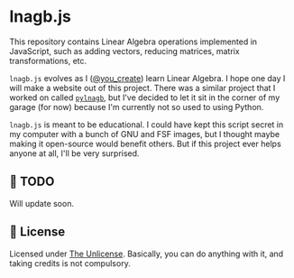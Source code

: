 lnagb.js
========

This repository contains Linear Algebra operations implemented in JavaScript,
such as adding vectors, reducing matrices, matrix transformations, etc.

`lnagb.js` evolves as I ([@you_create][gh yc]) learn Linear Algebra. I hope one
day I will make a website out of this project. There was a similar project that
I worked on called [`pylnagb`][gh pylnagb], but I've decided to let it sit in
the corner of my garage (for now) because I'm currently not so used to using
Python.

`lnagb.js` is meant to be educational. I could have kept this script secret
in my computer with a bunch of GNU and FSF images, but I thought maybe making
it open-source would benefit others. But if this project ever helps anyone at
all, I'll be very surprised.

[gh yc]: https://github.com/you-create
[gh pylnagb]: https://github.com/vecma-org/pylnagb

:pushpin: TODO
--------------

Will update soon.

:page_with_curl: License
------------------------

Licensed under [The Unlicense](https://unlicense.org/). Basically, you can do
anything with it, and taking credits is not compulsory.

